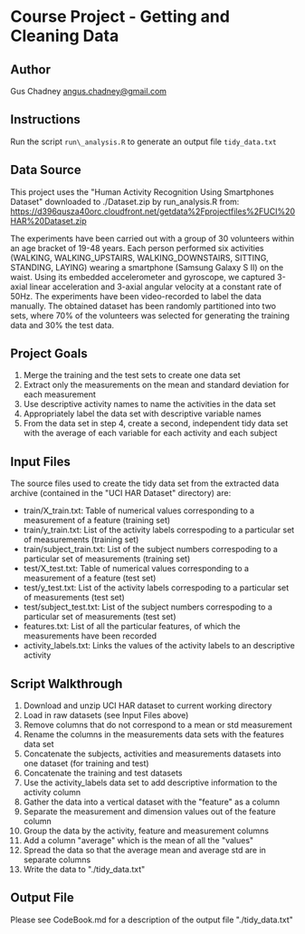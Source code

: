 # Course Project - Getting and Cleaning Data

## Author

Gus Chadney <angus.chadney@gmail.com>

## Instructions

Run the script `run\_analysis.R` to generate an output file `tidy_data.txt`

## Data Source

This project uses the "Human Activity Recognition Using Smartphones Dataset" 
downloaded to ./Dataset.zip by run\_analysis.R from:
https://d396qusza40orc.cloudfront.net/getdata%2Fprojectfiles%2FUCI%20HAR%20Dataset.zip

The experiments have been carried out with a group of 30 volunteers within an age bracket of 19-48 years. Each person performed six activities (WALKING, WALKING_UPSTAIRS, WALKING_DOWNSTAIRS, SITTING, STANDING, LAYING) wearing a smartphone (Samsung Galaxy S II) on the waist. Using its embedded accelerometer and gyroscope, we captured 3-axial linear acceleration and 3-axial angular velocity at a constant rate of 50Hz. The experiments have been video-recorded to label the data manually. The obtained dataset has been randomly partitioned into two sets, where 70% of the volunteers was selected for generating the training data and 30% the test data. 

## Project Goals

1. Merge the training and the test sets to create one data set
2. Extract only the measurements on the mean and standard deviation for each measurement
3. Use descriptive activity names to name the activities in the data set
4. Appropriately label the data set with descriptive variable names
5. From the data set in step 4, create a second, independent tidy data set with the average of each variable for each activity and each subject

## Input Files

The source files used to create the tidy data set from the extracted data archive (contained in the "UCI HAR Dataset" directory) are:

* train/X_train.txt: Table of numerical values corresponding to a measurement of a feature (training set)
* train/y_train.txt: List of the activity labels correspoding to a particular set of measurements (training set)
* train/subject_train.txt: List of the subject numbers correspoding to a particular set of measurements (training set)
* test/X_test.txt: Table of numerical values corresponding to a measurement of a feature (test set)
* test/y_test.txt: List of the activity labels correspoding to a particular set of measurements (test set)
* test/subject_test.txt: List of the subject numbers correspoding to a particular set of measurements (test set)
* features.txt: List of all the particular features, of which the measurements have been recorded
* activity_labels.txt: Links the values of the activity labels to an descriptive activity

## Script Walkthrough

1. Download and unzip UCI HAR dataset to current working directory
2. Load in raw datasets (see Input Files above)
3. Remove columns that do not correspond to a mean or std measurement
4. Rename the columns in the measurements data sets with the features data set
5. Concatenate the subjects, activities and measurements datasets into one dataset (for training and test)
6. Concatenate the training and test datasets
7. Use the activity_labels data set to add descriptive information to the activity column
8. Gather the data into a vertical dataset with the "feature" as a column
9. Separate the measurement and dimension values out of the feature column
10. Group the data by the activity, feature and measurement columns
11. Add a column "average" which is the mean of all the "values"
12. Spread the data so that the average mean and average std are in separate columns
13. Write the data to "./tidy_data.txt"

## Output File

Please see CodeBook.md for a description of the output file "./tidy_data.txt"